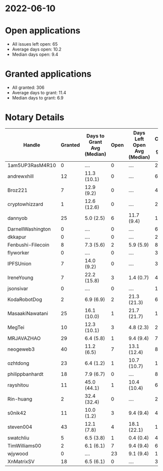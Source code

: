 2022-06-10
==========

# Open applications

- All issues left open: 65
- Average days open: 10.2
- Median days open: 9.4

# Granted applications

- All granted: 306
- Average days to grant: 11.4
- Median days to grant: 6.9

# Notary Details

| Handle            |   Granted | Days to Grant Avg (Median)   |   Open | Days Left Open Avg (Median)   |   Closed (no grant) |
|-------------------|-----------|------------------------------|--------|-------------------------------|---------------------|
| 1am5UP3RasM4R10   |         0 | ....                         |      0 | ....                          |                   2 |
| andrewxhill       |        12 | 11.3  (10.1)                 |      0 | ....                          |                  69 |
| Broz221           |         7 | 12.9  (9.2)                  |      0 | ....                          |                  41 |
| cryptowhizzard    |         1 | 12.6  (12.6)                 |      0 | ....                          |                  20 |
| dannyob           |        25 | 5.0  (2.5)                   |      6 | 11.7  (9.4)                   |                 122 |
| DarnellWashington |         0 | ....                         |      0 | ....                          |                   6 |
| dkkapur           |         0 | ....                         |      0 | ....                          |                   2 |
| Fenbushi-Filecoin |         8 | 7.3  (5.6)                   |      2 | 5.9  (5.9)                    |                  86 |
| flyworker         |         0 | ....                         |      0 | ....                          |                   3 |
| IPFSUnion         |         7 | 14.0  (9.2)                  |      0 | ....                          |                  32 |
| IreneYoung        |         7 | 22.2  (15.8)                 |      3 | 1.4  (0.7)                    |                  48 |
| jsonsivar         |         0 | ....                         |      0 | ....                          |                  13 |
| KodaRobotDog      |         2 | 6.9  (6.9)                   |      2 | 21.3  (21.3)                  |                   6 |
| MasaakiNawatani   |        25 | 16.1  (10.0)                 |      1 | 21.7  (21.7)                  |                 107 |
| MegTei            |        10 | 12.3  (10.1)                 |      3 | 4.8  (2.3)                    |                  26 |
| MRJAVAZHAO        |        29 | 6.4  (5.8)                   |      1 | 9.4  (9.4)                    |                  79 |
| neogeweb3         |        40 | 11.2  (6.5)                  |      7 | 13.1  (12.4)                  |                  86 |
| ozhtdong          |        23 | 6.4  (1.2)                   |      1 | 10.7  (10.7)                  |                 123 |
| philippbanhardt   |        18 | 7.9  (6.7)                   |      0 | ....                          |                  81 |
| rayshitou         |        11 | 45.0  (44.1)                 |      1 | 10.4  (10.4)                  |                  64 |
| Rin-huang         |         2 | 32.4  (32.4)                 |      0 | ....                          |                   2 |
| s0nik42           |        11 | 10.0  (1.2)                  |      3 | 9.4  (9.4)                    |                  42 |
| steven004         |        43 | 12.1  (7.8)                  |      4 | 18.1  (22.1)                  |                 158 |
| swatchliu         |         5 | 6.5  (3.8)                   |      1 | 0.4  (0.4)                    |                  46 |
| TimWilliams00     |         2 | 6.1  (6.1)                   |      7 | 9.4  (9.4)                    |                   6 |
| wjywood           |         0 | ....                         |     23 | 9.1  (9.4)                    |                  16 |
| XnMatrixSV        |        18 | 6.5  (6.1)                   |      0 | ....                          |                  38 |